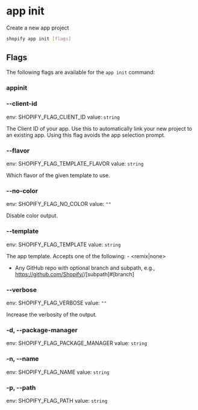 # app init

Create a new app project

```bash
shopify app init [flags]
```

## Flags

The following flags are available for the `app init` command:

### appinit

### --client-id <value>

env: SHOPIFY_FLAG_CLIENT_ID
value: `string`

The Client ID of your app. Use this to automatically link your new project to an existing app. Using this flag avoids the app selection prompt.

### --flavor <value>

env: SHOPIFY_FLAG_TEMPLATE_FLAVOR
value: `string`

Which flavor of the given template to use.

### --no-color

env: SHOPIFY_FLAG_NO_COLOR
value: `""`

Disable color output.

### --template <value>

env: SHOPIFY_FLAG_TEMPLATE
value: `string`

The app template. Accepts one of the following:   - <remix|none>
  - Any GitHub repo with optional branch and subpath, e.g., https://github.com/Shopify/<repository>/[subpath]#[branch]

### --verbose

env: SHOPIFY_FLAG_VERBOSE
value: `""`

Increase the verbosity of the output.

### -d, --package-manager <value>

env: SHOPIFY_FLAG_PACKAGE_MANAGER
value: `string`


### -n, --name <value>

env: SHOPIFY_FLAG_NAME
value: `string`


### -p, --path <value>

env: SHOPIFY_FLAG_PATH
value: `string`


